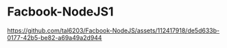 # Facbook-NodeJS1

https://github.com/tal6203/Facbook-NodeJS/assets/112417918/de5d633b-0177-42b5-be82-a69a49a2d944
